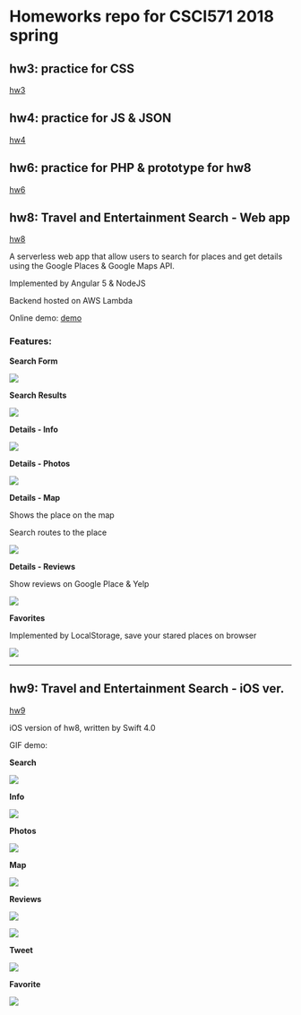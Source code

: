 # Homeworks repo for CSCI571 2018 spring

## hw3: practice for CSS
[hw3](./hw3)

## hw4: practice for JS & JSON
[hw4](./hw4)

## hw6: practice for PHP & prototype for hw8
[hw6](./hw6)

## hw8: Travel and Entertainment Search - Web app
[hw8](./hw8)

A serverless web app that allow users to search for places and get details using the Google Places & Google Maps API.

Implemented by Angular 5 & NodeJS

Backend hosted on AWS Lambda

Online demo: [demo](http://search-place.s3-website-us-west-1.amazonaws.com/)

### Features:

**Search Form**

![](http://oy479ek6q.bkt.gdipper.com/18-5-14/14242707.jpg)

**Search Results**

![](http://oy479ek6q.bkt.gdipper.com/18-5-14/11340494.jpg)

**Details - Info**

![](http://oy479ek6q.bkt.gdipper.com/18-5-14/30821153.jpg)

**Details - Photos**

![](http://oy479ek6q.bkt.gdipper.com/18-5-14/4671210.jpg)

**Details - Map**

Shows the place on the map 

Search routes to the place 

![](http://oy479ek6q.bkt.gdipper.com/18-5-14/37509790.jpg)

**Details - Reviews**

Show reviews on Google Place & Yelp

![](http://oy479ek6q.bkt.gdipper.com/18-5-14/26865729.jpg)

**Favorites**

Implemented by LocalStorage, save your stared places on browser

![](http://oy479ek6q.bkt.gdipper.com/18-5-14/36331208.jpg)

***

## hw9: Travel and Entertainment Search - iOS ver.
[hw9](./hw9/searchPlace)

iOS version of hw8, written by Swift 4.0

GIF demo:

**Search**

![](http://oy479ek6q.bkt.gdipper.com/18-5-14/74877552.jpg)

**Info**

![](http://oy479ek6q.bkt.gdipper.com/info.gif)

**Photos**

![](http://oy479ek6q.bkt.gdipper.com/photo.gif)

**Map**

![](http://oy479ek6q.bkt.gdipper.com/map.gif)

**Reviews**

![](http://oy479ek6q.bkt.gdipper.com/review1.gif)

![](http://oy479ek6q.bkt.gdipper.com/review2.gif)

**Tweet**

![](http://oy479ek6q.bkt.gdipper.com/tweet.gif)

**Favorite**

![](http://oy479ek6q.bkt.gdipper.com/favorite.gif)
